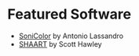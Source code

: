 # Featured Software

* [SoniColor](https://github.com/lassandroan/SoniColor) by Antonio Lassandro
* [SHAART](https://github.com/drscotthawley/SHAART) by Scott Hawley
